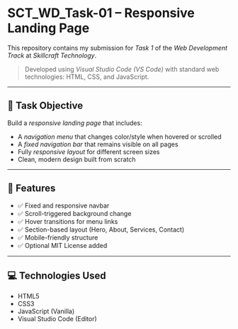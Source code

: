 
# SCT_WD_Task-01 – Responsive Landing Page

This repository contains my submission for *Task 1* of the *Web Development Track* at *Skillcraft Technology*.

> Developed using *Visual Studio Code (VS Code)* with standard web technologies: HTML, CSS, and JavaScript.

---

## 📝 Task Objective

Build a *responsive landing page* that includes:
- A *navigation menu* that changes color/style when hovered or scrolled
- A *fixed navigation bar* that remains visible on all pages
- Fully *responsive layout* for different screen sizes
- Clean, modern design built from scratch

---

## 🚀 Features
- ✅ Fixed and responsive navbar  
- ✅ Scroll-triggered background change  
- ✅ Hover transitions for menu links  
- ✅ Section-based layout (Hero, About, Services, Contact)  
- ✅ Mobile-friendly structure  
- ✅ Optional MIT License added

---

## 💻 Technologies Used
- HTML5  
- CSS3  
- JavaScript (Vanilla)  
- Visual Studio Code (Editor)


